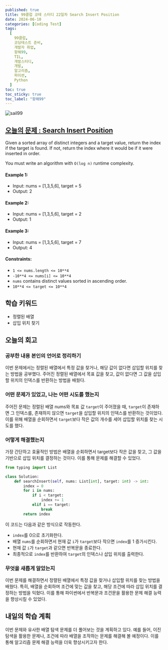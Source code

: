 ```yaml
---
published: true
title: 99클럽 코테 스터디 22일차 Search Insert Position
date: 2024-06-10
categories: [Coding Test]
tags:
  [
    99클럽,
    코딩테스트 준비,
    개발자 취업,
    항해99,
    TIL,
    개발스터디,
    개발,
    알고리즘,
    파이썬,
    Python
  ]
toc: true
toc_sticky: true
toc_label: "항해99"
---
```


<img alt='sail99' src="https://github.com/dev-woody/dev-woody.github.io/assets/87690037/9acd8a60-ff3e-48fb-a317-38c699c8bf0e">

## [오늘의 문제 : Search Insert Position](https://leetcode.com/problems/search-insert-position/description/)

Given a sorted array of distinct integers and a target value, return the index if the target is found. If not, return the index where it would be if it were inserted in order.

You must write an algorithm with `O(log n)` runtime complexity.

#### Example 1:

- Input: nums = [1,3,5,6], target = 5
- Output: 2

#### Example 2:

- Input: nums = [1,3,5,6], target = 2
- Output: 1

#### Example 3:

- Input: nums = [1,3,5,6], target = 7
- Output: 4

#### Constraints:

- `1 <= nums.length <= 10**4`
- `-10**4 <= nums[i] <= 10**4`
- `nums` contains distinct values sorted in ascending order.
- `10**4 <= target <= 10**4`

## 학습 키워드

- 정렬된 배열
- 삽입 위치 찾기

## 오늘의 회고

### 공부한 내용 본인의 언어로 정리하기

이번 문제에서는 정렬된 배열에서 특정 값을 찾거나, 해당 값이 없다면 삽입할 위치를 찾는 방법을 공부했다. 주어진 정렬된 배열에서 목표 값을 찾고, 값이 없다면 그 값을 삽입할 위치의 인덱스를 반환하는 방법을 배웠다.

### 어떤 문제가 있었고, 나는 어떤 시도를 했는지

주어진 문제는 정렬된 배열 nums와 목표 값 `target`이 주어졌을 때, `target`이 존재하면 그 인덱스를, 존재하지 않으면 `target`을 삽입할 위치의 인덱스를 반환하는 것이었다. 이를 위해 배열을 순회하면서 `target`보다 작은 값의 개수를 세어 삽입할 위치를 찾는 시도를 했다.

### 어떻게 해결했는지

가장 간단하고 효율적인 방법은 배열을 순회하면서 target보다 작은 값을 찾고, 그 값을 기반으로 삽입 위치를 결정하는 것이다. 이를 통해 문제를 해결할 수 있었다.

```python
from typing import List

class Solution:
    def searchInsert(self, nums: List[int], target: int) -> int:
        index = 0
        for i in nums:
            if i < target:
                index += 1
            elif i == target:
                break
        return index
```

이 코드는 다음과 같은 방식으로 작동한다.

- `index`를 0으로 초기화한다.
- 배열 `nums`를 순회하면서 현재 값 `i`가 `target`보다 작으면 `index`를 1 증가시킨다.
- 현재 값 `i`가 `target`과 같으면 반복문을 종료한다.
- 최종적으로 `index`를 반환하여 `target`의 인덱스나 삽입 위치를 출력한다.

### 무엇을 새롭게 알았는지

이번 문제를 해결하면서 정렬된 배열에서 특정 값을 찾거나 삽입할 위치를 찾는 방법을 배웠다. 특히, 배열을 순회하며 조건에 맞는 값을 찾고, 해당 조건에 따라 삽입 위치를 결정하는 방법을 익혔다. 이를 통해 파이썬에서 반복문과 조건문을 활용한 문제 해결 능력을 향상시킬 수 있었다.

## 내일의 학습 계획

이번 문제와 유사한 배열 탐색 문제를 더 풀어보는 것을 계획하고 있다. 예를 들어, 이진 탐색을 활용한 문제나, 조건에 따라 배열을 조작하는 문제를 해결해 볼 예정이다. 이를 통해 알고리즘 문제 해결 능력을 더욱 향상시키고자 한다.
